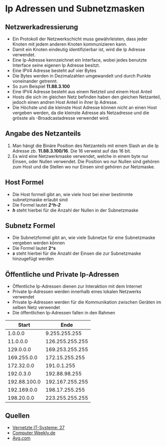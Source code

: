 # Ip Adressen und Subnetzmasken
 
## Netzwerkadressierung

+ Ein Protokoll der Netzwerkschicht muss gewährleisten, dass jeder Knoten mit jedem anderen Knoten kommunizieren kann.
+ Damit ein Knoten eindeutig identifizierbar ist, wird die Ip Adresse verwendet.
+ Eine Ip-Adresse kennzeichnet ein Interface, wobei jedes benutzte Interface seine eigenen Ip Adresse besitzt.
+ Eine IPV4 Adresse besteht auf vier Bytes
+ Die Bytes werden in Dezimalzahlen umgewandelt und durch Punkte voneinander getrennt.
+ So zum Beispiel **11.88.3.100**
+ Eine IPV4 Adresse besteht aus einem Netzteil und einem Host Anteil
+ Hosts die sich im gleichen Netz befinden haben den gleichen Netzanteil, jedoch einen andren Host Anteil in ihrer Ip Adresse.
+ Die Höchste und die kleinste Host Adresse können nicht an einen Host vergeben werden, da die kleinste Adresse als Netzadresse und die grösste als -Broadcastadresse verwendet wird.

## Angabe des Netzanteils

1. Man hängt die Binäre Position des Netzanteils mit einem Slash an die Ip Adresse zb. **11.88.3.100/16**. Die 16 verweist auf das 16 bit.
2. Es wird eine Netzwerkmaske verwendet, welche in einem byte nur Einsen, oder Nullen verwendet.
Die Position wo nur Nullen sind gehören zum Host und die Stellen wo nur Einsen sind gehören zur Netzmaske.

## Host Formel
+ Die Host formell gibt an, wie viele host bei einer bestimmte subnetzmaske erlaubt sind
+ Die Formel lautet ***2^h-2***
+ ***h*** steht hierbei für die Anzahl der Nullen in der Subnetzmaske

## Subnetz Formel
+ Die Subnetzformel gibt an, wie viele Subnetze für eine Subnetzmaske vergeben werden können
+ Die Formel lautet **2^s**
+ ***s*** steht hierbei für die Anzahl der Einsen die zur Subnetzmaske hinzugefügt werden

## Öffentliche und Private Ip-Adressen
+ Öffentliche Ip-Adressen dienen zur Interaktion mit dem Internet
+ Private Ip-Adressen werden innerhalb eines lokalen Netzwerks verwendet
+ Private Ip-Adressen werden für die Kommunikation zwischen Geräten im selben Netz verwendet
+ Die öffentlichen Ip-Adressen fallen in den Rahmen

|Start|Ende|
|-|-|
|1.0.0.0|9.255.255.255|
|11.0.0.0|126.255.255.255|
|129.0.0.0|169.253.255.255|
|169.255.0.0|172.15.255.255|
|172.32.0.0|191.0.1.255|
|192.0.3.0|192.88.98.255|
|192.88.100.0|192.167.255.255|
|192.169.0.0|198.17.255.255|
|198.20.0.0|223.255.255.255|


## Quellen
+ [Vernetzte IT-Systeme: 27](https://intranet.rbbk-dortmund.de/~heimann/buecher/vernetzte_it_systeme_a4/seite027.gif)
+ [Computer Weekly.de](https://www.computerweekly.com/de/tipp/IP-Adressen-und-Subnetze-Wie-man-IPv4-Subnetzmasken-mit-der-Host-Formel-berechnet)
+ [Avg.com](https://www.avg.com/de/signal/public-vs-private-ip-address)


